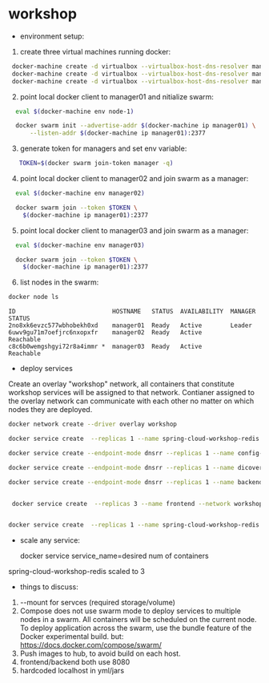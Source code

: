 # workshop

* environment setup:

1. create three virtual machines running docker:
 ```sh
  docker-machine create -d virtualbox --virtualbox-host-dns-resolver manager01
  docker-machine create -d virtualbox --virtualbox-host-dns-resolver manager02
  docker-machine create -d virtualbox --virtualbox-host-dns-resolver manager03
 ```

2. point local docker client to manager01 and nitialize swarm:
 ```sh
   eval $(docker-machine env node-1) 

   docker swarm init --advertise-addr $(docker-machine ip manager01) \
       --listen-addr $(docker-machine ip manager01):2377
 ```

3. generate token for managers and set env variable:
 ```sh
    TOKEN=$(docker swarm join-token manager -q)
 ```

4. point local docker client to manager02 and join swarm as a manager:
 ```sh
   eval $(docker-machine env manager02)

   docker swarm join --token $TOKEN \
     $(docker-machine ip manager01):2377
 ```

5. point local docker client to manager03 and join swarm as a manager:
 ```sh
   eval $(docker-machine env manager03)

   docker swarm join --token $TOKEN \
     $(docker-machine ip manager01):2377
 ```

6. list nodes in the swarm: 
 ```sh
 docker node ls
 ```
 ``` 
 ID                           HOSTNAME   STATUS  AVAILABILITY  MANAGER STATUS
 2no8xk6evzc577wbhobekh0xd    manager01  Ready   Active        Leader
 6uwv9gu71m7oefjrc6nxopxfr    manager02  Ready   Active        Reachable
 c8c6b0wemgshgyi72r8a4immr *  manager03  Ready   Active        Reachable
 ```
 
 * deploy services
 
 Create an overlay "workshop" network, all containers that constitute workshop services will be assigned to that network.
 Contianer assigned to the overlay network can communicate with each other no matter on which nodes they are deployed.
 
 ```sh
 docker network create --driver overlay workshop
```


 ```sh
 docker service create  --replicas 1 --name spring-cloud-workshop-redis   --network workshop  redis

 docker service create --endpoint-mode dnsrr --replicas 1 --name config-server  --network workshop  url-shortener/spring-cloud-workshop-config-server --spring.cloud.config.server.git.uri=$REPO

 docker service create --endpoint-mode dnsrr --replicas 1 --name dicovery-service  --network workshop  url-shortener/spring-cloud-workshop-service-discovery

 docker service create --endpoint-mode dnsrr --replicas 1 --name backend   --network workshop  url-shortener/spring-cloud-workshop-url-shortener-backend --spring.cloud.config.uri=http://config-server:8888/


  docker service create  --replicas 3 --name frontend --network workshop  -p 8080:8080 url-shortener/spring-cloud-workshop-url-shortener-frontend --spring.cloud.config.uri=http://config-server:8888


 docker service create  --replicas 1 --name spring-cloud-workshop-redis   --network workshop  redis
 ```

* scale any service:

  docker service service_name=desired num of containers
  
spring-cloud-workshop-redis scaled to 3

* things to discuss:

1. --mount for servces (required storage/volume)
2. Compose does not use swarm mode to deploy services to multiple nodes in a swarm. All containers will be scheduled on the current node. To deploy application across the swarm, use the bundle feature of the Docker experimental build. 
 but: https://docs.docker.com/compose/swarm/ 
3. Push images to hub, to avoid build on each host. 
4. frontend/backend both use 8080
5. hardcoded localhost in yml/jars

